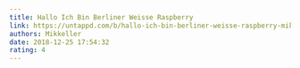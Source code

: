 ```yaml
---
title: Hallo Ich Bin Berliner Weisse Raspberry
link: https://untappd.com/b/hallo-ich-bin-berliner-weisse-raspberry-mikkeller/1823604
authors: Mikkeller
date: 2018-12-25 17:54:32
rating: 4
---
```

